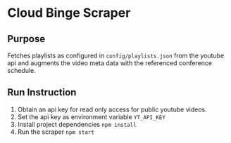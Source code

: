 # Cloud Binge Scraper

## Purpose

Fetches playlists as configured in `config/playlists.json` from the youtube api and augments the video meta data with the referenced conference schedule.

## Run Instruction

1. Obtain an api key for read only access for public youtube videos.
1. Set the api key as environment variable `YT_API_KEY`
1. Install project dependencies `npm install`
1. Run the scraper `npm start`

